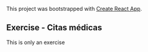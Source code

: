 This project was bootstrapped with [Create React App](https://github.com/facebook/create-react-app).

## Exercise - Citas médicas

This is only an exercise


